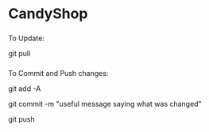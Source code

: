 CandyShop
=========

#####
To Update: 

  git pull
#####
To Commit and Push changes:

  git add -A
  
  git commit -m "useful message saying what was changed"
  
  git push

